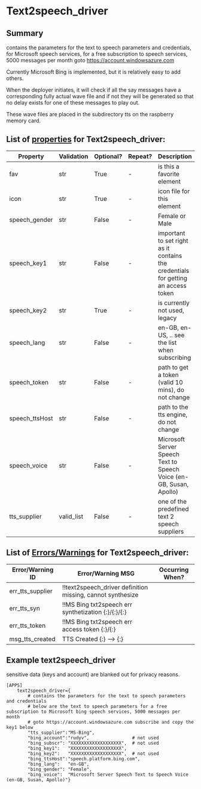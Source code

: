 <!--s_name-->
# Text2speech_driver

<!--e_name-->

<!--s_role-->
<!--e_role-->

## Summary

<!--s_descr-->
contains the parameters for the text to speech parameters and credentials, for Microsoft speech services, for a free subscription to speech services, 5000 messages per month goto https://account.windowsazure.com

<!--e_descr-->

Currently Microsoft Bing is implemented, but it is relatively easy to add others.

When the deployer initiates, it will check if all the say messages have a corresponding fully actual wave file and if not they will be generated so that no delay exists for one of these messages to play out.

These wave files are placed in the subdirectory tts on the raspberry memory card.

<!--s_tbl-->
## List of [properties](Properties.md) for __Text2speech_driver__:

  | Property | Validation | Optional? | Repeat? | Description |
  | --- | --- | --- | --- | --- |
  | fav | str | True | - | is this a favorite element | 
  | icon | str | True | - | icon file for this element | 
  | speech_gender | str | False | - | Female or Male | 
  | speech_key1 | str | False | - | important to set right as it contains the credentials for getting an access token | 
  | speech_key2 | str | True | - | is currently not used, legacy | 
  | speech_lang | str | False | - | en-GB, en-US, ..  see the list when subscribing | 
  | speech_token | str | False | - | path to get a token (valid 10 mins), do not change | 
  | speech_ttsHost | str | False | - | path to the tts engine, do not change | 
  | speech_voice | str | False | - | Microsoft Server Speech Text to Speech Voice (en-GB, Susan, Apollo) | 
  | tts_supplier | valid_list | False | - | one of the predefined text 2 speech suppliers | 

## List of [Errors/Warnings](Error_Warn.md) for  __Text2speech_driver__:

  | Error/Warning ID | Error/Warning MSG | Occurring When? |
  | --- | --- | --- | 
  | err_tts_supplier | !!text2speech_driver definition missing, cannot synthesize |  
  | err_tts_syn | !!MS Bing txt2speech err synthetization {:}/{:}/{:} |  
  | err_tts_token | !!MS Bing txt2speech err access token {:}/{:} |  
  | msg_tts_created | TTS Created {:} --> {:} |  
<!--e_tbl-->

## Example text2speech_driver

sensitive data (keys and account) are blanked out for privacy reasons.

```
[APPS]
    text2speech_driver={            
		# contains the parameters for the text to speech parameters and credentials
        # below are the text to speech parameters for a free subscription to Microsoft bing speech services, 5000 messages per month
        # goto https://account.windowsazure.com subscribe and copy the key1 below 
        "tts_supplier":"MS-Bing",
        "bing_account":"rudyv",                # not used
        "bing_subscr": "XXXXXXXXXXXXXXXXXXX",  # not used
        "bing_key1":   "XXXXXXXXXXXXXXXXXXX",
        "bing_key2":   "XXXXXXXXXXXXXXXXXXX",  # not used
        "bing_ttsHost":"speech.platform.bing.com",
        "bing_lang":   "en-GB",
        "bing_gender": "Female",
        "bing_voice":  "Microsoft Server Speech Text to Speech Voice (en-GB, Susan, Apollo)"}
```